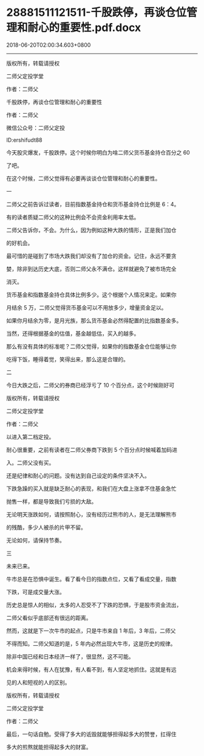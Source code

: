 # 28881511121511-千股跌停，再谈仓位管理和耐心的重要性.pdf.docx

2018-06-20T02:00:34.603+0800

----

版权所有，转载请授权

二师父定投学堂

作者：二师父

千股跌停，再谈仓位管理和耐心的重要性 

作者：二师父 

微信公众号：二师父定投 

ID:ershifudt88 

今天股灾爆发，千股跌停。这个时候你明白为啥二师父货币基金持仓百分之 60

了吧。 

在这个时候，二师父觉得有必要再谈谈仓位管理和耐心的重要性。 

一 

二师父之前告诉过读者，目前指数基金持仓和货币基金持仓比例是 6：4。 

有的读者质疑二师父的这种比例会不会资金利用率太低。 

二师父告诉你，不会。为什么，因为例如这种大跌的情形，正是我们加仓

的好机会。 

最可惜的是碰到了市场大跌我们却没有了加仓的资金。记住，永远不要贪

婪，除非到达历史大底，否则二师父永不满仓。这样就避免了被市场完全

消灭。 

货币基金和指数基金持仓具体比例多少。这个根据个人情况来定。如果你

月结余 5 万，二师父觉得货币基金可以不用放多少，增量资金足以。 

如果你月结余为零，是月光族，那么货币基金必然得配置的比指数基金多。 

当然，还得根据基金的估值，基金越低估，买入的越多。 

那么有没有具体的标准呢？二师父觉得，如果你的指数基金仓位能够让你

吃得下饭，睡得着觉，笑得出来，那么这是合理的。 

二 

今日大跌之后，二师父的券商已经浮亏了 10 个百分点，这个时候刚好可

版权所有，转载请授权

二师父定投学堂

作者：二师父

以进入第二档定投。 

耐心很重要，之前有读者在二师父券商下跌到 5 个百分点时候喊着加码进

入。二师父没有买。 

还是纪律和耐心的问题。没有达到自己设定的条件坚决不入。 

下跌急躁的买入就是缺乏耐心的表现，和我们在大盘上涨拿不住基金急忙

抛售一样，都是导致我们亏损的大敌。 

无论明天涨跌如何，请按照耐心，没有经历过熊市的人，是无法理解熊市

的残酷，多少人被杀的片甲不留。 

无论如何，请保持节奏。 

三 

未来已来。 

牛市总是在恐惧中诞生。看了看今日的指数点位，又看了看成交量，指数

下跌，可是成交量大涨。 

历史总是惊人的相似，太多的人忍受不了下跌的恐惧，于是股市资金流出，

二师父看似乎底部还有很远的距离。 

然而，这就是下一次牛市的起点，只是牛市来自 1 年后，3 年后，二师父

不得而知。二师父知道的是，5 年内必然出现大牛市，这是历史的规律。 

除非中国已经和日本经济一样了，很显然，这不可能。 

机会来得时候，有人在犹豫，有人看不到，有人坚定地抓住。这就是有远

见的人和短视的人的区别。 

版权所有，转载请授权

二师父定投学堂

作者：二师父

最后，一句话自勉。受得了多大的诋毁就能够担得起多大的赞誉，扛得住

多大的煎熬就能担得起多大的财富。 

